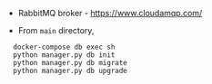 
- RabbitMQ broker - https://www.cloudamqp.com/

- From ```main``` directory,
```
  docker-compose db exec sh
  python manager.py db init
  python manager.py db migrate
  python manager.py db upgrade
```
   
